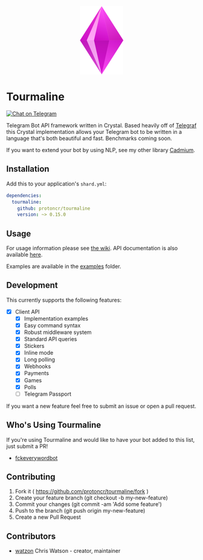 <div align="center">
  <img src="./img/logo.png" alt="tourmaline logo">
</div>

# Tourmaline

[![Chat on Telegram](https://patrolavia.github.io/telegram-badge/chat.png)](https://t.me/protoncr)

Telegram Bot API framework written in Crystal. Based heavily off of [Telegraf](http://telegraf.js.org) this Crystal implementation allows your Telegram bot to be written in a language that's both beautiful and fast. Benchmarks coming soon.

If you want to extend your bot by using NLP, see my other library [Cadmium](https://github.com/cadmiumcr).

## Installation

Add this to your application's `shard.yml`:

```yaml
dependencies:
  tourmaline:
    github: protoncr/tourmaline
    version: ~> 0.15.0
```

## Usage

For usage information please see [the wiki](https://github.com/protoncr/tourmaline/wiki). API documentation is also available [here](https://watzon.github.io/tourmaline/).

Examples are available in the [examples](./examples) folder.

## Development

This currently supports the following features:

- [x] Client API
  - [x] Implementation examples
  - [x] Easy command syntax
  - [x] Robust middleware system
  - [x] Standard API queries
  - [x] Stickers
  - [x] Inline mode
  - [x] Long polling
  - [x] Webhooks
  - [x] Payments
  - [x] Games
  - [x] Polls
  - [ ] Telegram Passport

If you want a new feature feel free to submit an issue or open a pull request.

## Who's Using Tourmaline

If you're using Tourmaline and would like to have your bot added to this list, just submit a PR!

- [fckeverywordbot](https://github.com/watzon/fckeverywordbot)

## Contributing

1. Fork it ( https://github.com/protoncr/tourmaline/fork )
2. Create your feature branch (git checkout -b my-new-feature)
3. Commit your changes (git commit -am 'Add some feature')
4. Push to the branch (git push origin my-new-feature)
5. Create a new Pull Request

## Contributors

- [watzon](https://github.com/watzon) Chris Watson - creator, maintainer
